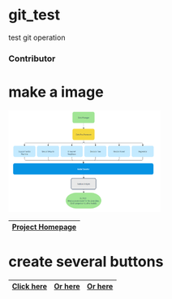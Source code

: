 # git_test
test git operation
<h3>Contributor</h3>

# make a image
<p><img src="flowChart.PNG" height="200" width="300" /> </p>

|[Project Homepage](https://daxiong2009.github.io/git_test/)|
|---| 

# create several buttons
|[Click here](https://github.com/)|[Or here](https://github.com/)|[Or here](https://github.com/)|
|---|---|---|

